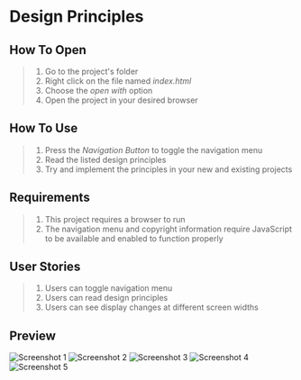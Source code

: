 # Design Principles

## How To Open
> 1. Go to the project's folder
> 2. Right click on the file named _index.html_
> 3. Choose the _open with_ option
> 4. Open the project in your desired browser

## How To Use
> 1. Press the _Navigation Button_ to toggle the navigation menu
> 2. Read the listed design principles
> 3. Try and implement the principles in your new and existing projects

## Requirements
> 1. This project requires a browser to run
> 2. The navigation menu and copyright information require JavaScript to be available and enabled to function properly

## User Stories
> 1. Users can toggle navigation menu
> 2. Users can read design principles
> 3. Users can see display changes at different screen widths

## Preview
![Screenshot 1](./img/screenshot1.png)
![Screenshot 2](./img/screenshot2.png)
![Screenshot 3](./img/screenshot3.png)
![Screenshot 4](./img/screenshot4.png)
![Screenshot 5](./img/screenshot5.png)